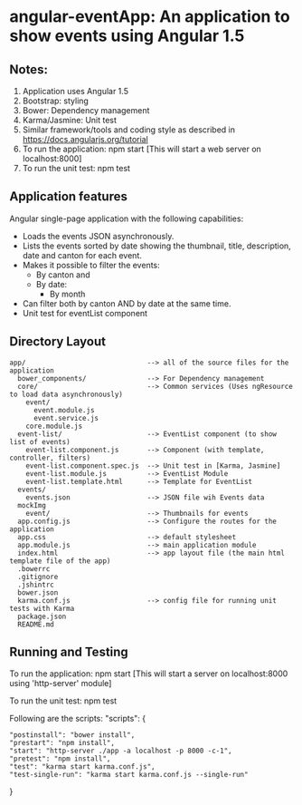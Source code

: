 # angular-eventApp: An application to show events using Angular 1.5

## Notes:
1. Application uses Angular 1.5
2. Bootstrap: styling 
3. Bower: Dependency management
4. Karma/Jasmine: Unit test
5. Similar framework/tools and coding style as described in https://docs.angularjs.org/tutorial
6. To run the application: npm start [This will start a web server on localhost:8000]
7. To run the unit test: npm test


## Application features
Angular single-page application with the following capabilities:
- Loads the events JSON asynchronously.
- Lists the events sorted by date showing the thumbnail, title, description, date and canton for each event.
- Makes it possible to filter the events:
  - By canton and
  - By date:
    - By month
- Can filter both by canton AND by date at the same time. 
- Unit test for eventList component


## Directory Layout
```
app/                              --> all of the source files for the application
  bower_components/               --> For Dependency management
  core/                           --> Common services (Uses ngResource to load data asynchronously)
    event/
      event.module.js   
      event.service.js
    core.module.js
  event-list/                     --> EventList component (to show list of events)
    event-list.component.js       --> Component (with template, controller, filters)
    event-list.component.spec.js  --> Unit test in [Karma, Jasmine]
    event-list.module.js          --> EventList Module 
    event-list.template.html      --> Template for EventList
  events/
    events.json                   --> JSON file wih Events data
  mockImg
    event/                        --> Thumbnails for events
  app.config.js                   --> Configure the routes for the application
  app.css                         --> default stylesheet 
  app.module.js                   --> main application module
  index.html                      --> app layout file (the main html template file of the app)
  .bowerrc              
  .gitignore
  .jshintrc
  bower.json
  karma.conf.js                   --> config file for running unit tests with Karma
  package.json
  README.md
```

## Running and Testing
To run the application: npm start
[This will start a server on localhost:8000 using 'http-server' module]

To run the unit test: npm test

Following are the scripts:
"scripts": {
    
    "postinstall": "bower install",
    "prestart": "npm install",
    "start": "http-server ./app -a localhost -p 8000 -c-1",
    "pretest": "npm install",
    "test": "karma start karma.conf.js",
    "test-single-run": "karma start karma.conf.js --single-run"
  }

